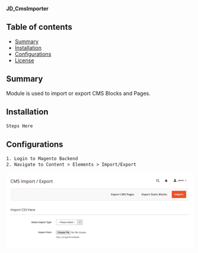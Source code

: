<strong>JD_CmsImporter</strong> 

## Table of contents

- [Summary](#summary)
- [Installation](#installation)
- [Configurations](#configurations)
- [License](#license)

## Summary

Module is used to import or export CMS Blocks and Pages.

## Installation

```
Steps Here
```

## Configurations

```
1. Login to Magento Backend
2. Navigate to Content > Elements > Import/Export
```

![Module Configuration Screen](slide-1.png)
